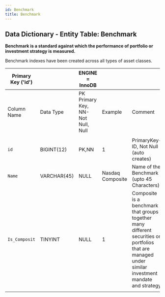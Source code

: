 ```yaml
---
id: Benchmark
title: Benchmark
---
```


## Data Dictionary - Entity Table: Benchmark

**Benchmark is a standard against which the performance of portfolio or investment strategy is measured.**

Benchmark indexes have been created across all types of asset classes. 



| Primary Key ('id')||ENGINE = InnoDB|||
|---|---|---|---|---|
|Column Name| Data Type|PK Primary Key, NN-Not Null, Null|Example|Comment|
|| 
|`id` |BIGINT(12) |PK,NN|1|PrimaryKey-ID, Not Null (auto creates)|
|`Name` |VARCHAR(45)| NULL|Nasdaq Composite|Name of the Benchmark (upto 45 Characters)
|`Is_Composit`| TINYINT |NULL|1|Composite is a benchmark that groups together many different securities or portfolios that are managed under similar investment mandate and strategy|
||
